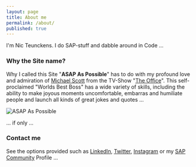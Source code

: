 ```yaml
---
layout: page
title: About me
permalink: /about/
published: true
---
```


I'm Nic Teunckens. I do SAP-stuff and dabble around in Code ...

### Why the Site name?

Why I called this Site "**ASAP As Possible**" has to do with my profound love and admiration of [Michael Scott](https://en.wikipedia.org/wiki/Michael_Scott_(The_Office)) from the TV-Show "[The Office](https://en.wikipedia.org/wiki/The_Office_(U.S._TV_series))". This self-proclaimed "Worlds Best Boss" has a wide variety of skills, including the ability to make joyous moments uncomfortable, embarras and humiliate people and launch all kinds of great jokes and quotes ...

![ASAP As Possible]({{site.baseurl}}/https://github.com/nteunckens/nteunckens.github.io/blob/master/images/ASAPAsPossible.jpg)

... if only ...

### Contact me

See the options provided such as [LinkedIn](https://www.linkedin.com/in/nicteunckens/), [Twitter](https://twitter.com/nteunckens), [Instagram](https://instagram.com/nteunckens) or my [SAP Community](http://people.sap.com/nic.teunckens) Profile ...
